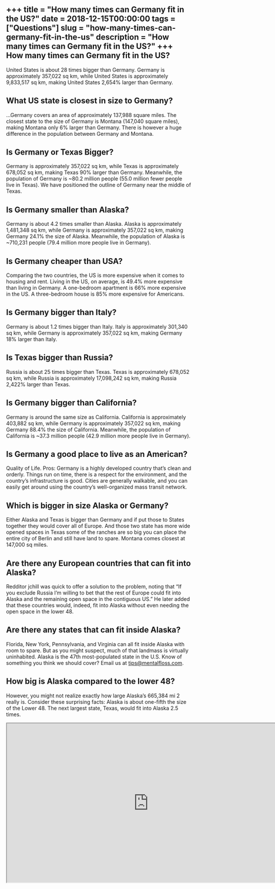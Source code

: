 +++
title = "How many times can Germany fit in the US?"
date = 2018-12-15T00:00:00
tags = ["Questions"]
slug = "how-many-times-can-germany-fit-in-the-us"
description = "How many times can Germany fit in the US?"
+++
How many times can Germany fit in the US?
-----------------------------------------

United States is about 28 times bigger than Germany. Germany is approximately 357,022 sq km, while United States is approximately 9,833,517 sq km, making United States 2,654% larger than Germany.

What US state is closest in size to Germany?
--------------------------------------------

…Germany covers an area of approximately 137,988 square miles. The closest state to the size of Germany is Montana (147,040 square miles), making Montana only 6% larger than Germany. There is however a huge difference in the population between Germany and Montana.

Is Germany or Texas Bigger?
---------------------------

Germany is approximately 357,022 sq km, while Texas is approximately 678,052 sq km, making Texas 90% larger than Germany. Meanwhile, the population of Germany is ~80.2 million people (55.0 million fewer people live in Texas). We have positioned the outline of Germany near the middle of Texas.

Is Germany smaller than Alaska?
-------------------------------

Germany is about 4.2 times smaller than Alaska. Alaska is approximately 1,481,348 sq km, while Germany is approximately 357,022 sq km, making Germany 24.1% the size of Alaska. Meanwhile, the population of Alaska is ~710,231 people (79.4 million more people live in Germany).

Is Germany cheaper than USA?
----------------------------

Comparing the two countries, the US is more expensive when it comes to housing and rent. Living in the US, on average, is 49.4% more expensive than living in Germany. A one-bedroom apartment is 66% more expensive in the US. A three-bedroom house is 85% more expensive for Americans.

Is Germany bigger than Italy?
-----------------------------

Germany is about 1.2 times bigger than Italy. Italy is approximately 301,340 sq km, while Germany is approximately 357,022 sq km, making Germany 18% larger than Italy.

Is Texas bigger than Russia?
----------------------------

Russia is about 25 times bigger than Texas. Texas is approximately 678,052 sq km, while Russia is approximately 17,098,242 sq km, making Russia 2,422% larger than Texas.

Is Germany bigger than California?
----------------------------------

Germany is around the same size as California. California is approximately 403,882 sq km, while Germany is approximately 357,022 sq km, making Germany 88.4% the size of California. Meanwhile, the population of California is ~37.3 million people (42.9 million more people live in Germany).

Is Germany a good place to live as an American?
-----------------------------------------------

Quality of Life. Pros: Germany is a highly developed country that’s clean and orderly. Things run on time, there is a respect for the environment, and the country’s infrastructure is good. Cities are generally walkable, and you can easily get around using the country’s well-organized mass transit network.

Which is bigger in size Alaska or Germany?
------------------------------------------

Either Alaska and Texas is bigger than Germany and if put those to States together they would cover all of Europe. And those two state has more wide opened spaces in Texas some of the ranches are so big you can place the entire city of Berlin and still have land to spare. Montana comes closest at 147,000 sq miles.

Are there any European countries that can fit into Alaska?
----------------------------------------------------------

Redditor jchill was quick to offer a solution to the problem, noting that “If you exclude Russia I’m willing to bet that the rest of Europe could fit into Alaska and the remaining open space in the contiguous US.” He later added that these countries would, indeed, fit into Alaska without even needing the open space in the lower 48.

Are there any states that can fit inside Alaska?
------------------------------------------------

Florida, New York, Pennsylvania, and Virginia can all fit inside Alaska with room to spare. But as you might suspect, much of that landmass is virtually uninhabited. Alaska is the 47th most-populated state in the U.S. Know of something you think we should cover? Email us at tips@mentalfloss.com.

How big is Alaska compared to the lower 48?
-------------------------------------------

However, you might not realize exactly how large Alaska’s 665,384 mi 2 really is. Consider these surprising facts: Alaska is about one-fifth the size of the Lower 48. The next largest state, Texas, would fit into Alaska 2.5 times.

<iframe allow="accelerometer; autoplay; clipboard-write; encrypted-media; gyroscope; picture-in-picture" allowfullscreen="" class="__youtube_prefs__  epyt-is-override  no-lazyload" data-no-lazy="1" data-origheight="433" data-origwidth="770" data-skipgform_ajax_framebjll="" height="433" id="_ytid_95053" loading="lazy" src="https://www.youtube.com/embed/Sv2HGBNgC7U?enablejsapi=1&autoplay=0&cc_load_policy=0&cc_lang_pref=&iv_load_policy=1&loop=0&modestbranding=0&rel=1&fs=1&playsinline=0&autohide=2&theme=dark&color=red&controls=1&" title="YouTube player" width="770"></iframe>